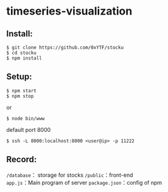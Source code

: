 # timeseries-visualization
## Install:
```
$ git clone https://github.com/0xYTF/stocku
$ cd stocku
$ npm install
```

## Setup:
```
$ npm start
$ npm stop
```

or
```
$ node bin/www
```

default port 8000
```
$ ssh -L 8000:localhost:8000 <user@ip> -p 11222
```


## Record:
`/database`： storage for stocks 
`/public`：front-end  
`app.js`：Main program of server
`package.json`：config of npm
